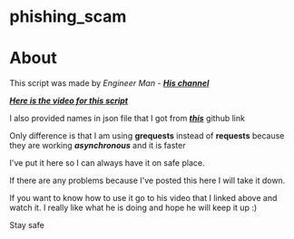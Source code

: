 # phishing_scam

# About

This script was made by *Engineer Man* - ***[His channel](https://www.youtube.com/channel/UCrUL8K81R4VBzm-KOYwrcxQ)***

***[Here is the video for this script](https://www.youtube.com/watch?v=UtNYzv8gLbs)***

I also provided names in json file that I got from ***[this](https://github.com/dominictarr/random-name/blob/master/first-names.json)*** github link


Only difference is that I am using **grequests** instead of **requests** because they are working ***asynchronous*** and it is faster


I've put it here so I can always have it on safe place.

If there are any problems because I've posted this here I will take it down.

If you want to know how to use it go to his video that I linked above and watch it. I really like what he is doing and hope he will keep it up :)

Stay safe
